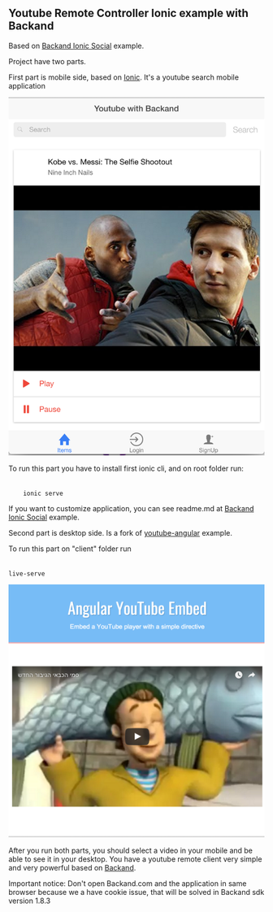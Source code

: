 ## Youtube Remote Controller Ionic example with Backand

Based on [Backand Ionic Social](https://github.com/backand/backand-ionic-social) example.


Project have two parts.

First part is mobile side, based on [Ionic](www.ionicframework.com).
It's a youtube search mobile application

![Mobile Part](pics/mobile.png)

To run this part you have to install first ionic cli, and on root folder run:

<code>
    ionic serve
</code>

If you want to customize application, you can see readme.md at [Backand Ionic Social](https://github.com/backand/backand-ionic-social) example. 

Second part is desktop side.
Is a fork of [youtube-angular](https://github.com/brandly/angular-youtube-embed) example.

To run this part on "client" folder run 

<code>
live-serve
</code>

![Desktop Part](pics/desktop.png)


After you run both parts, you should select a video in your mobile and be able to see it in your desktop.
You have a youtube remote client very simple and very powerful based on [Backand](https://www.backand.com).


Important notice: Don't open Backand.com and the application in same browser because we a have cookie issue, that will be solved in Backand sdk version 1.8.3
